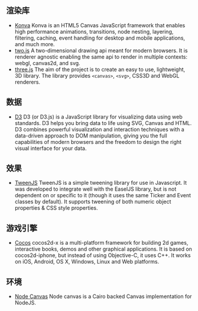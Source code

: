 ## 渲染库

- [Konva](https://github.com/konvajs/konva) Konva is an HTML5 Canvas JavaScript framework that enables high performance animations, transitions, node nesting, layering, filtering, caching, event handling for desktop and mobile applications, and much more.
- [two.js](https://github.com/jonobr1/two.js) A two-dimensional drawing api meant for modern browsers. It is renderer agnostic enabling the same api to render in multiple contexts: webgl, canvas2d, and svg.
- [three.js](https://github.com/mrdoob/three.js) The aim of the project is to create an easy to use, lightweight, 3D library. The library provides `<canvas>`, `<svg>`, CSS3D and WebGL renderers.

## 数据

- [D3](https://github.com/d3/d3) D3 (or D3.js) is a JavaScript library for visualizing data using web standards. D3 helps you bring data to life using SVG, Canvas and HTML. D3 combines powerful visualization and interaction techniques with a data-driven approach to DOM manipulation, giving you the full capabilities of modern browsers and the freedom to design the right visual interface for your data.

## 效果

- [TweenJS](https://github.com/CreateJS/TweenJS) TweenJS is a simple tweening library for use in Javascript. It was developed to integrate well with the EaselJS library, but is not dependent on or specific to it (though it uses the same Ticker and Event classes by default). It supports tweening of both numeric object properties & CSS style properties.

## 游戏引擎

- [Cocos](https://github.com/cocos2d/cocos2d-x) cocos2d-x is a multi-platform framework for building 2d games, interactive books, demos and other graphical applications. It is based on cocos2d-iphone, but instead of using Objective-C, it uses C++. It works on iOS, Android, OS X, Windows, Linux and Web platforms.

## 环境

- [Node Canvas](https://github.com/Automattic/node-canvas) Node canvas is a Cairo backed Canvas implementation for NodeJS.
